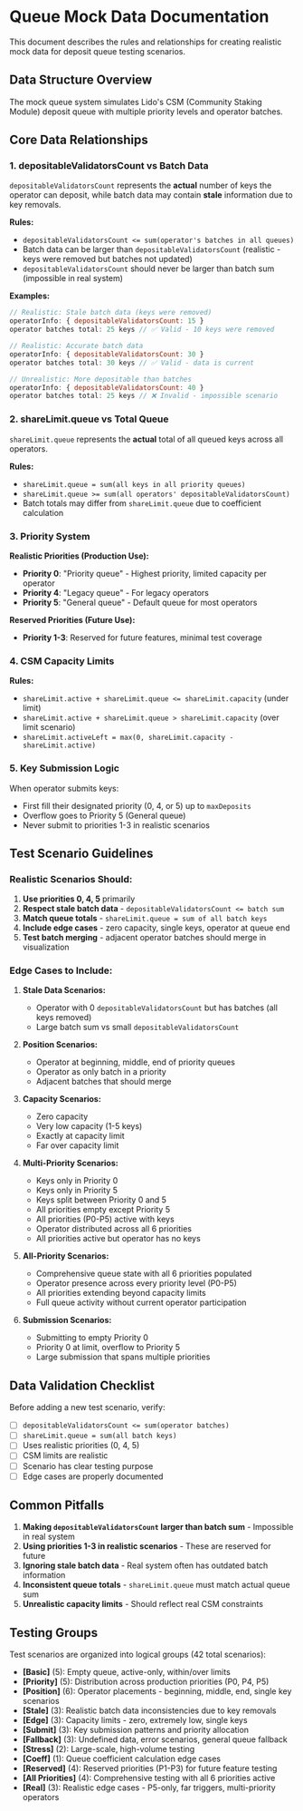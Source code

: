 # Queue Mock Data Documentation

This document describes the rules and relationships for creating realistic mock data for deposit queue testing scenarios.

## Data Structure Overview

The mock queue system simulates Lido's CSM (Community Staking Module) deposit queue with multiple priority levels and operator batches.

## Core Data Relationships

### 1. **depositableValidatorsCount vs Batch Data**

`depositableValidatorsCount` represents the **actual** number of keys the operator can deposit, while batch data may contain **stale** information due to key removals.

**Rules:**

- `depositableValidatorsCount <= sum(operator's batches in all queues)`
- Batch data can be larger than `depositableValidatorsCount` (realistic - keys were removed but batches not updated)
- `depositableValidatorsCount` should never be larger than batch sum (impossible in real system)

**Examples:**

```javascript
// Realistic: Stale batch data (keys were removed)
operatorInfo: { depositableValidatorsCount: 15 }
operator batches total: 25 keys // ✅ Valid - 10 keys were removed

// Realistic: Accurate batch data
operatorInfo: { depositableValidatorsCount: 30 }
operator batches total: 30 keys // ✅ Valid - data is current

// Unrealistic: More depositable than batches
operatorInfo: { depositableValidatorsCount: 40 }
operator batches total: 25 keys // ❌ Invalid - impossible scenario
```

### 2. **shareLimit.queue vs Total Queue**

`shareLimit.queue` represents the **actual** total of all queued keys across all operators.

**Rules:**

- `shareLimit.queue = sum(all keys in all priority queues)`
- `shareLimit.queue >= sum(all operators' depositableValidatorsCount)`
- Batch totals may differ from `shareLimit.queue` due to coefficient calculation

### 3. **Priority System**

**Realistic Priorities (Production Use):**

- **Priority 0**: "Priority queue" - Highest priority, limited capacity per operator
- **Priority 4**: "Legacy queue" - For legacy operators
- **Priority 5**: "General queue" - Default queue for most operators

**Reserved Priorities (Future Use):**

- **Priority 1-3**: Reserved for future features, minimal test coverage

### 4. **CSM Capacity Limits**

**Rules:**

- `shareLimit.active + shareLimit.queue <= shareLimit.capacity` (under limit)
- `shareLimit.active + shareLimit.queue > shareLimit.capacity` (over limit scenario)
- `shareLimit.activeLeft = max(0, shareLimit.capacity - shareLimit.active)`

### 5. **Key Submission Logic**

When operator submits keys:

- First fill their designated priority (0, 4, or 5) up to `maxDeposits`
- Overflow goes to Priority 5 (General queue)
- Never submit to priorities 1-3 in realistic scenarios

## Test Scenario Guidelines

### Realistic Scenarios Should:

1. **Use priorities 0, 4, 5** primarily
2. **Respect stale batch data** - `depositableValidatorsCount <= batch sum`
3. **Match queue totals** - `shareLimit.queue = sum of all batch keys`
4. **Include edge cases** - zero capacity, single keys, operator at queue end
5. **Test batch merging** - adjacent operator batches should merge in visualization

### Edge Cases to Include:

1. **Stale Data Scenarios:**

   - Operator with 0 `depositableValidatorsCount` but has batches (all keys removed)
   - Large batch sum vs small `depositableValidatorsCount`

2. **Position Scenarios:**

   - Operator at beginning, middle, end of priority queues
   - Operator as only batch in a priority
   - Adjacent batches that should merge

3. **Capacity Scenarios:**

   - Zero capacity
   - Very low capacity (1-5 keys)
   - Exactly at capacity limit
   - Far over capacity limit

4. **Multi-Priority Scenarios:**

   - Keys only in Priority 0
   - Keys only in Priority 5
   - Keys split between Priority 0 and 5
   - All priorities empty except Priority 5
   - All priorities (P0-P5) active with keys
   - Operator distributed across all 6 priorities
   - All priorities active but operator has no keys

5. **All-Priority Scenarios:**

   - Comprehensive queue state with all 6 priorities populated
   - Operator presence across every priority level (P0-P5)
   - All priorities extending beyond capacity limits
   - Full queue activity without current operator participation

6. **Submission Scenarios:**
   - Submitting to empty Priority 0
   - Priority 0 at limit, overflow to Priority 5
   - Large submission that spans multiple priorities

## Data Validation Checklist

Before adding a new test scenario, verify:

- [ ] `depositableValidatorsCount <= sum(operator batches)`
- [ ] `shareLimit.queue = sum(all batch keys)`
- [ ] Uses realistic priorities (0, 4, 5)
- [ ] CSM limits are realistic
- [ ] Scenario has clear testing purpose
- [ ] Edge cases are properly documented

## Common Pitfalls

1. **Making `depositableValidatorsCount` larger than batch sum** - Impossible in real system
2. **Using priorities 1-3 in realistic scenarios** - These are reserved for future
3. **Ignoring stale batch data** - Real system often has outdated batch information
4. **Inconsistent queue totals** - `shareLimit.queue` must match actual queue sum
5. **Unrealistic capacity limits** - Should reflect real CSM constraints

## Testing Groups

Test scenarios are organized into logical groups (42 total scenarios):

- **[Basic]** (5): Empty queue, active-only, within/over limits
- **[Priority]** (5): Distribution across production priorities (P0, P4, P5)
- **[Position]** (6): Operator placements - beginning, middle, end, single key scenarios
- **[Stale]** (3): Realistic batch data inconsistencies due to key removals
- **[Edge]** (3): Capacity limits - zero, extremely low, single keys
- **[Submit]** (3): Key submission patterns and priority allocation
- **[Fallback]** (3): Undefined data, error scenarios, general queue fallback
- **[Stress]** (2): Large-scale, high-volume testing
- **[Coeff]** (1): Queue coefficient calculation edge cases
- **[Reserved]** (4): Reserved priorities (P1-P3) for future feature testing
- **[All Priorities]** (4): Comprehensive testing with all 6 priorities active
- **[Real]** (3): Realistic edge cases - P5-only, far triggers, multi-priority operators
